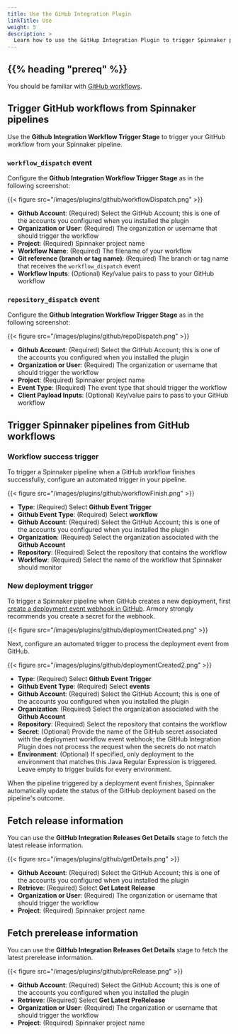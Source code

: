 ```yaml
---
title: Use the GiHub Integration Plugin
linkTitle: Use
weight: 5
description: >
  Learn how to use the GitHup Integration Plugin to trigger Spinnaker pipelines from GitHub and also to trigger GitHub workflows from Spinnaker pipelines.
---
```


## {{% heading "prereq" %}}

You should be familiar with [GitHub workflows](https://docs.github.com/en/actions/using-workflows/about-workflows).

## Trigger GitHub workflows from Spinnaker pipelines

Use the **Github Integration Workflow Trigger Stage** to trigger your GitHub workflow from your Spinnaker pipeline.

### `workflow_dispatch` event

Configure the **Github Integration Workflow Trigger Stage** as in the following screenshot: 

{{< figure src="/images/plugins/github/workflowDispatch.png" >}}

* **Github Account**: (Required) Select the GitHub Account; this is one of the accounts you configured when you installed the plugin
* **Organization or User**: (Required) The organization or username that should trigger the workflow
* **Project**: (Required) Spinnaker project name
* **Workflow Name**: (Required) The filename of your workflow
* **Git reference (branch or tag name)**: (Required) The branch or tag name that receives the `workflow_dispatch` event
* **Workflow Inputs**: (Optional) Key/value pairs to pass to your GitHub workflow

### `repository_dispatch` event

Configure the **Github Integration Workflow Trigger Stage** as in the following screenshot: 

{{< figure src="/images/plugins/github/repoDispatch.png" >}}

* **Github Account**: (Required) Select the GitHub Account; this is one of the accounts you configured when you installed the plugin
* **Organization or User**: (Required) The organization or username that should trigger the workflow
* **Project**: (Required) Spinnaker project name
* **Event Type**: (Required) The event type that should trigger the workflow
* **Client Payload Inputs**: (Optional) Key/value pairs to pass to your GitHub workflow

## Trigger Spinnaker pipelines from GitHub workflows

### Workflow success trigger

To trigger a Spinnaker pipeline when a GitHub workflow finishes successfully, configure an automated trigger in your pipeline.

{{< figure src="/images/plugins/github/workflowFinish.png" >}}

* **Type**: (Required) Select **Github Event Trigger**
* **Github Event Type**: (Required) Select **workflow**
* **Github Account**: (Required) Select the GitHub Account; this is one of the accounts you configured when you installed the plugin
* **Organization**: (Required) Select the organization associated with the **Github Account**
* **Repository**: (Required) Select the repository that contains the workflow
* **Workflow**: (Required) Select the name of the workflow that Spinnaker should monitor

###  New deployment trigger

To trigger a Spinnaker pipeline when GitHub creates a new deployment, first [create a deployment event webhook in GitHub](https://docs.github.com/en/webhooks/using-webhooks/creating-webhooks). Armory strongly recommends you create a secret for the webhook.

{{< figure src="/images/plugins/github/deploymentCreated.png" >}}

Next, configure an automated trigger to process the deployment event from GitHub.

{{< figure src="/images/plugins/github/deploymentCreated2.png" >}}

* **Type**: (Required) Select **Github Event Trigger**
* **Github Event Type**: (Required) Select **events**
* **Github Account**: (Required) Select the GitHub Account; this is one of the accounts you configured when you installed the plugin
* **Organization**: (Required) Select the organization associated with the **Github Account**
* **Repository**: (Required) Select the repository that contains the workflow
* **Secret**: (Optional) Provide the name of the GitHub secret associated with the deployment workflow event webhook; the GitHub Integration Plugin does not process the request when the secrets do not match
* **Environment**: (Optional) If specified, only deployment to the environment that matches this Java Regular Expression is triggered. Leave empty to trigger builds for every environment.

When the pipeline triggered by a deployment event finishes, Spinnaker automatically update the status of the GitHub deployment based on the pipeline's outcome. 

## Fetch release information

You can use the **GitHub Integration Releases Get Details** stage to fetch the latest release information.

{{< figure src="/images/plugins/github/getDetails.png" >}}

* **Github Account**: (Required) Select the GitHub Account; this is one of the accounts you configured when you installed the plugin
* **Retrieve**: (Required) Select **Get Latest Release**
* **Organization or User**: (Required) The organization or username that should trigger the workflow
* **Project**: (Required) Spinnaker project name

## Fetch prerelease information

You can use the **GitHub Integration Releases Get Details** stage to fetch the latest prerelease information.

{{< figure src="/images/plugins/github/preRelease.png" >}}


* **Github Account**: (Required) Select the GitHub Account; this is one of the accounts you configured when you installed the plugin
* **Retrieve**: (Required) Select **Get Latest PreRelease**
* **Organization or User**: (Required) The organization or username that should trigger the workflow
* **Project**: (Required) Spinnaker project name
